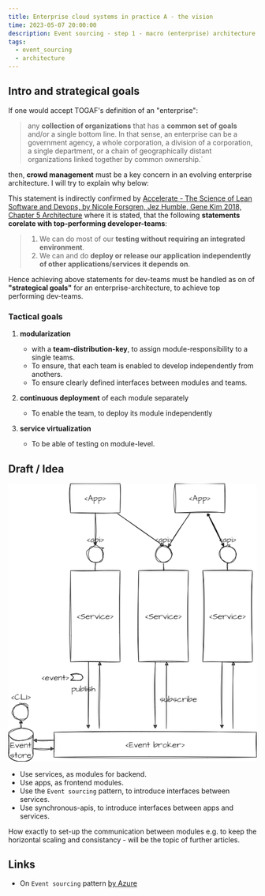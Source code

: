 ```yaml
---
title: Enterprise cloud systems in practice A - the vision
time: 2023-05-07 20:00:00
description: Event sourcing - step 1 - macro (enterprise) architecture
tags:
  - event_sourcing
  - architecture
---
```



## Intro and strategical goals

If one would accept TOGAF's definition of an "enterprise":

 > any **collection of organizations** that has a **common set of goals** and/or a single bottom line. In that sense, an enterprise can be a government agency, a whole corporation, a division of a corporation, a single department, or a chain of geographically distant organizations linked together by common ownership.`

then, **crowd management** must be a key concern in an evolving enterprise architecture. I will try to explain why below:

This statement is indirectly confirmed by [Accelerate - The Science of Lean Software and Devops, by Nicole Forsgren, Jez Humble, Gene Kim 2018, Chapter 5 Architecture](https://kevinvecmanis.io/books/management/2020/11/20/Accelerate-Book-Review.html#architecture) where it is stated,
that the following **statements corelate with top-performing developer-teams**:

 > 1. We can do most of our **testing without requiring an integrated environment**.
 > 1. We can and do **deploy or release our application independently of other applications/services it depends on**.

Hence achieving above statements for dev-teams must be handled as on of **"strategical goals"** for an enterprise-architecture, to achieve top performing dev-teams.

### Tactical goals

1. **modularization**
   - with a **team-distribution-key**, to assign module-responsibility to a single teams.
   - To ensure, that each team is enabled to develop independently from anothers.
   - To ensure clearly defined interfaces between modules and teams.

2. **continuous deployment** of each module separately
   - To enable the team, to deploy its module independently

3. **service virtualization**
   - To be able of testing on module-level.

## Draft / Idea

![Vision](article0003/../article00003/idea.drawio.png)

- Use services, as modules for backend.
- Use apps, as frontend modules.
- Use the `Event sourcing` pattern, to introduce interfaces between services.
- Use synchronous-apis, to introduce interfaces between apps and services.

How exactly to set-up the communication between modules
e.g. to keep the horizontal scaling and consistancy - will be the topic of further articles.

## Links

- On `Event sourcing` pattern [by Azure](https://learn.microsoft.com/en-us/azure/architecture/patterns/event-sourcing)
